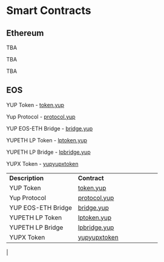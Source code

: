 # Smart Contracts


## Ethereum
  TBA

  TBA

  TBA

## EOS


  YUP Token - [token.yup](https://bloks.io/tokens/YUP-eos-token.yup)

  Yup Protocol - [protocol.yup](https://bloks.io/accounts/protocol.yup)

  YUP EOS-ETH Bridge - [bridge.yup](https://bloks.io/accounts/bridge.yup)

  YUPETH LP Token - [lptoken.yup](https://bloks.io/accounts/lptoken.yup)

  YUPETH LP Bridge - [lpbridge.yup](https://bloks.io/accounts/lpbridge.yup)

  YUPX Token - [yupyupxtoken](https://bloks.io/tokens/YUPX-eos-yupyupxtoken)


  |      |            |         |      |       |   |   |   |
  |------|------------|---------|------|-------|---|---|---|
  | **Description** | **Contract** |
  | YUP Token |  [token.yup](https://bloks.io/tokens/YUP-eos-token.yup)          |         |
  |     Yup Protocol   |      [protocol.yup](https://bloks.io/accounts/protocol.yup)      |
  |  YUP EOS-ETH Bridge   |       [bridge.yup](https://bloks.io/accounts/bridge.yup)     |
  |     YUPETH LP Token   |    [lptoken.yup](https://bloks.io/accounts/lptoken.yup)  |
  |   YUPETH LP Bridge   |    [lpbridge.yup](https://bloks.io/accounts/lpbridge.yup)  |
  |   YUPX Token   |    [yupyupxtoken](https://bloks.io/tokens/YUPX-eos-yupyupxtoken)
  |
